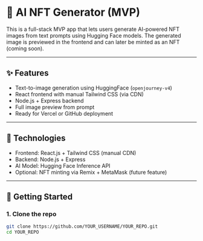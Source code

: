 # 🧠 AI NFT Generator (MVP)

This is a full-stack MVP app that lets users generate AI-powered NFT images from text prompts using Hugging Face models. The generated image is previewed in the frontend and can later be minted as an NFT (coming soon).

---

## ✨ Features

- Text-to-image generation using HuggingFace (`openjourney-v4`)
- React frontend with manual Tailwind CSS (via CDN)
- Node.js + Express backend
- Full image preview from prompt
- Ready for Vercel or GitHub deployment

---

## 🧩 Technologies

- Frontend: React.js + Tailwind CSS (manual CDN)
- Backend: Node.js + Express
- AI Model: Hugging Face Inference API
- Optional: NFT minting via Remix + MetaMask (future feature)

---

## 🚀 Getting Started

### 1. Clone the repo

```bash
git clone https://github.com/YOUR_USERNAME/YOUR_REPO.git
cd YOUR_REPO
